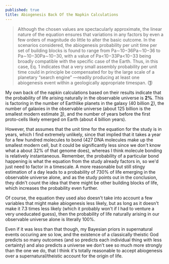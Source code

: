 ```yaml
---
published: true
title: Abiogenesis Back Of the Napkin Calculations
---
```

> Although the chosen values are spectacularly approximate, the linear nature of the equation ensures that variations in any factors by even a few orders of magnitude do little to alter the basic outcome. In the scenarios considered, the abiogenesis probability per unit time per set of building blocks is found to range from Pa∼10−36Pa∼10−36 to Pa∼10−30Pa∼10−30, with a value of Pa<10−33Pa<10−33 being broadly compatible with the specific case of the Earth. Thus, in this case, Eq. 1 indicates that a very small assembly probability per unit time could in principle be compensated for by the large scale of a planetary “search engine” —readily producing at least one abiogenesis event within a geologically appropriate timespan. ([1](https://www.pnas.org/content/113/29/8127 "citation 1"))

My own back of the napkin calculations based on their results indicate that the probability of life arising naturally in the observable universe is **2%**. This is factoring in the number of Earthlike planets in the galaxy (40 billion [2](https://en.wikipedia.org/wiki/Earth_analog)), the number of galaxies in the observable universe (about 125 billion is the smallest modern estimate [3](https://en.wikipedia.org/wiki/Galaxy)), and the number of years before the first proto-cells likely emerged on Earth (about 4 billion years).

However, that assumes that the unit time for the equation for the study is in years, which I find extremely unlikely, since that implied that it takes a year for a few hundred molecules to bond (427 DNA molecules make up the smallest modern cell, but it could be significantly less since we don't know what a about 32% of that genome does), whereas I think molecule bonding is relatively instantaneous. Remember, the probability of a particular bond happening is what the equation from the study already factors in, so we'd just need to factor in a timescale. A more reasonable but still stingy estimation of a day leads to a probability of 730% of life emerging in the observable universe alone, and as the study points out in the conclusion, they didn't count the idea that there might be other building blocks of life, which increases the probability even further.

Of course, the equation they used also doesn't take into account a few variables that might make abiogenesis less likely, but as long as it doesn't make it 7.3 times less likely (which it probably won't if I had to venture a very uneducated guess), then the probability of life naturally arising in our observable universe alone is literally 100%.

Even if it was less than that though, my Bayesian priors in supernatural events occuring are so low, and the existence of a classically theistic God predicts so many outcomes (and so predicts each individual thing with less certainty) and also predicts a universe we don't see so much more strongly than the one we do, that I think it's totally reasonable to accept abiogenesis over a supernatural/theistic account for the origin of life.